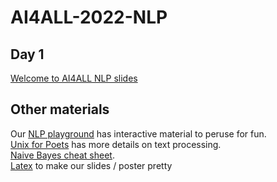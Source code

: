 # AI4ALL-2022-NLP
## Day 1
[Welcome to AI4ALL NLP slides](https://docs.google.com/presentation/d/1iSSInZ8Gi65CvYXkfj0cu83C7BUimOB_/edit#slide=id.p1)

## Other materials
Our [NLP playground](https://docs.google.com/document/d/1sQRM3exnko5kmz3yqWHN3eQ6Oc0-fqrf4LKVWpUGPuQ/edit) has interactive material to peruse for fun.  
[Unix for Poets](https://web.stanford.edu/class/cs124/kwc-unix-for-poets.pdf) has more details on text processing.  
[Naive Bayes cheat sheet](https://docs.google.com/document/d/1Z6WnbCQYtOsaoFAZc4VdXtCc9edGIlPBX9CulSwBVgo/edit).  
[Latex](http://latex2png.com/) to make our slides / poster pretty

